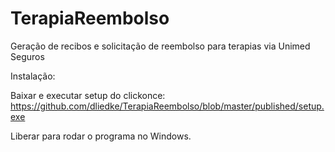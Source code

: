 # TerapiaReembolso
Geração de recibos e solicitação de reembolso para terapias via Unimed Seguros

Instalação:

Baixar e executar setup do clickonce:
https://github.com/dliedke/TerapiaReembolso/blob/master/published/setup.exe

Liberar para rodar o programa no Windows.
